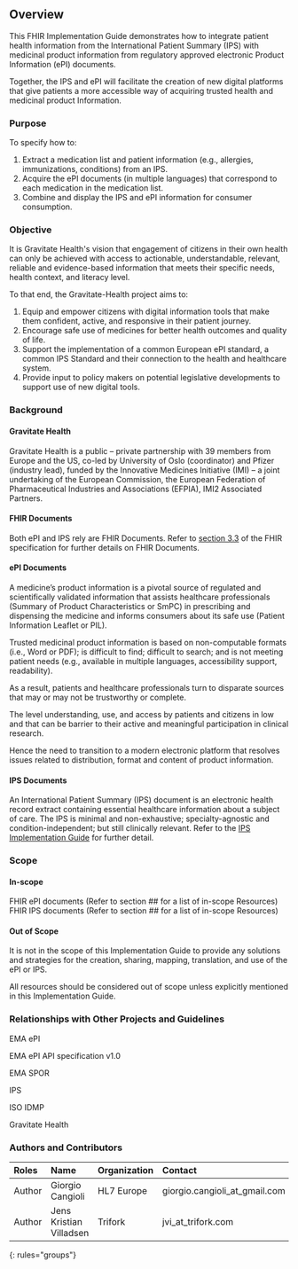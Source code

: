 ## Overview
This FHIR Implementation Guide demonstrates how to integrate patient health information from the International Patient Summary (IPS) with medicinal product information from regulatory approved electronic Product Information (ePI) documents.

Together, the IPS and ePI will facilitate the creation of new digital platforms that give patients a more accessible way of acquiring trusted health and medicinal product Information.

### Purpose
To specify how to:
1.	Extract a medication list and patient information (e.g., allergies, immunizations, conditions) from an IPS.
2.	Acquire the ePI documents (in multiple languages) that correspond to each medication in the medication list.
3.	Combine and display the IPS and ePI information for consumer consumption.

### Objective
It is Gravitate Health's vision that engagement of citizens in their own health can only be achieved with access to actionable, understandable, relevant, reliable and evidence-based information that meets their specific needs, health context, and literacy level. 

To that end, the Gravitate-Health project aims to:
1. Equip and empower citizens with digital information tools that make them confident, active, and responsive in their patient journey. 
2. Encourage safe use of medicines for better health outcomes and quality of life. 
3. Support the implementation of a common European ePI standard, a common IPS Standard and their connection to the health and healthcare system.
4. Provide input to policy makers on potential legislative developments to support use of new digital tools.


### Background
#### Gravitate Health
Gravitate Health is a public – private partnership with 39 members from Europe and the US, co-led by University of Oslo (coordinator) and Pfizer (industry lead), funded by the Innovative Medicines Initiative (IMI) – a joint undertaking of the European Commission, the European Federation of Pharmaceutical Industries and Associations (EFPIA), IMI2 Associated Partners.

#### FHIR Documents
Both ePI and IPS rely are  FHIR Documents. Refer to [section 3.3](http://hl7.org/fhir/documents.html) of the FHIR specification for further details on FHIR Documents. 

#### ePI Documents
A medicine’s product information is a pivotal source of regulated and scientifically validated information that assists healthcare professionals (Summary of Product Characteristics or SmPC) in prescribing and dispensing the medicine and informs consumers about its safe use (Patient Information Leaflet or PIL).

Trusted medicinal product information is based on non-computable formats (i.e., Word or PDF); is difficult to find; difficult to search; and is not meeting patient needs (e.g., available in multiple languages, accessibility support, readability).

As a result, patients and healthcare professionals turn to disparate sources that may or may not be trustworthy or complete. 

The level understanding, use, and access by patients and citizens in low and that can be barrier to their active and meaningful participation in clinical research.

Hence the need to transition to a modern electronic platform that resolves issues related to distribution, format and content of product information.

#### IPS Documents
An International Patient Summary (IPS) document is an electronic health record extract containing essential healthcare information about a subject of care. The IPS is minimal and non-exhaustive; specialty-agnostic and condition-independent; but still clinically relevant. Refer to the [IPS Implementation Guide](http://build.fhir.org/ig/HL7/fhir-ips/index.html) for further detail.

### Scope
#### In-scope
FHIR ePI documents (Refer to section ## for a list of in-scope Resources)
FHIR IPS documents (Refer to section ## for a list of in-scope Resources)

#### Out of Scope
It is not in the scope of this Implementation Guide to provide any solutions and strategies for the creation, sharing, mapping, translation, and use of the ePI or IPS.

All resources should be considered out of scope unless explicitly mentioned in this Implementation Guide.

### Relationships with Other Projects and Guidelines
EMA ePI

EMA ePI API specification v1.0

EMA SPOR

IPS

ISO IDMP

Gravitate Health


### Authors and Contributors

| Roles | Name | Organization | Contact |
|:--------|:-------|:--------|:--------|
| Author   | Giorgio Cangioli | HL7 Europe | giorgio.cangioli_at_gmail.com |
| Author   | Jens Kristian Villadsen | Trifork | jvi_at_trifork.com |
{: rules="groups"}
